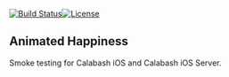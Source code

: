 [![Build Status](https://travis-ci.org/jmoody/animated-happiness.svg?branch=master)](https://travis-ci.org/jmoody/animated-happiness)[![License](https://go-shields.herokuapp.com/license-MIT-blue.png)](http://opensource.org/licenses/MIT)

## Animated Happiness

Smoke testing for Calabash iOS and Calabash iOS Server.
